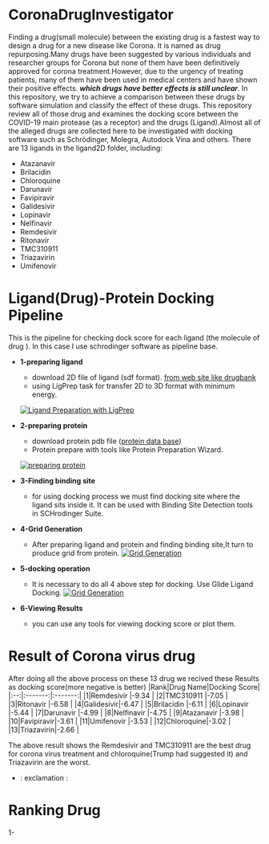 # CoronaDrugInvestigator


Finding a drug(small molecule) between the existing drug is a fastest way to design a drug for a new disease like Corona. It is named as drug repurposing.Many drugs have been suggested by various individuals and researcher groups for Corona but none of them have been definitively approved for corona treatment.However, due to the urgency of treating patients, many of them have been used in medical centers and have shown their positive effects. ***which drugs have better effects is still unclear***. In this repository, we try to achieve a comparison between these drugs by software simulation and classify the effect of these drugs.
This repository review all of those drug and  examines the docking score between the COVID-19 main protease (as a receptor)  and the drugs (Ligand).Almost all of the alleged drugs are collected here to be investigated with docking software such as Schrödinger, Molegra, Autodock Vina and others.
 There are 13 ligands in the ligand2D folder, including:
 - Atazanavir
- Brilacidin
- Chloroquine
- Darunavir
- Favipiravir
- Galidesivir
- Lopinavir
- Nelfinavir
- Remdesivir
- Ritonavir
- TMC310911
- Triazavirin
- Umifenovir
# Ligand(Drug)-Protein Docking Pipeline
This is the pipeline for checking dock score for each ligand (the molecule of drug ). In this case I use schrodinger software as pipeline base.
- **1-preparing ligand**
  - download 2D file of ligand (sdf format). [from web site like drugbank](https://www.drugbank.ca/)
  - using LigPrep task for transfer 2D to 3D format with minimum energy.
  
   [![Ligand Preparation with LigPrep](https://img.youtube.com/vi/5vO88ui0JdM/0.jpg)](https://www.youtube.com/watch?v=5vO88ui0JdM)
- **2-preparing protein**
    - download protein pdb file ([protein data base](https://www.rcsb.org/)) 
    - Protein prepare with tools like  Protein Preparation Wizard.
  
   [![preparing protein](https://img.youtube.com/vi/YRFROyN88Fw/0.jpg)](https://www.youtube.com/watch?v=YRFROyN88Fw)
- **3-Finding binding site**  
  - for using docking process we must find docking site where the ligand sits inside it. It can be used with 
   Binding Site Detection tools in SCHrodinger Suite.
- **4-Grid Generation**
  - After preparing ligand and protein and finding binding site,It turn to produce grid from protein.
 [![Grid Generation](https://img.youtube.com/vi/_AUKLGtrBR8/0.jpg)](https://www.youtube.com/watch?v=_AUKLGtrBR8)
 - **5-docking operation**
   - It is necessary to do all 4 above step for docking. Use Glide Ligand Docking.
  [![Grid Generation](https://img.youtube.com/vi/htoaov6bQlk/0.jpg)](https://www.youtube.com/watch?v=htoaov6bQlk)
- **6-Viewing Results**
  - you can use any tools for viewing docking score or plot them.
 # Result of Corona virus drug
 After doing all the above process on these 13 drug we recived these Results as docking score(more negative is better) 
 |Rank|Drug Name|Docking Score|
 |:--:|:-------:|:-------:|
 |1|Remdesivir	|-9.34	|
|2|TMC310911	|-7.05	|
|3|Ritonavir	|-6.58	|
|4|Galidesivir|-6.47	|
|5|Brilacidin	|-6.11	|
|6|Lopinavir	|-5.44	|
|7|Darunavir	|-4.99	|
|8|Nelfinavir	|-4.75	|
|9|Atazanavir	|-3.98	|
|10|Favipiravir|-3.61	|
|11|Umifenovir	|-3.53	|
|12|Chloroquine|-3.02	|
|13|Triazavirin|-2.66	|

The above result shows the Remdesivir and TMC310911 are the best drug for corona virus treatment and chloroquine(Trump had suggested it) and Triazavirin are the worst.
 - : exclamation : 
# Ranking Drug
1-



